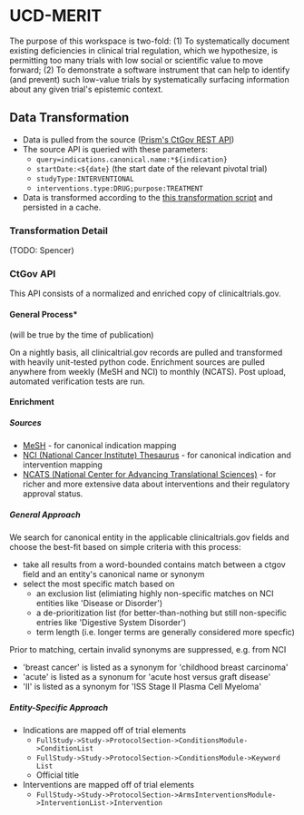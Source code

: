 # UCD-MERIT

The purpose of this workspace is two-fold: (1) To systematically document existing deficiencies in clinical trial regulation, which we hypothesize, is permitting too many trials with low social or scientific value to move forward; (2) To demonstrate a software instrument that can help to identify (and prevent) such low-value trials by systematically surfacing information about any given trial's epistemic context.

## Data Transformation

- Data is pulled from the source ([Prism's CtGov REST API](https://api.prism.bio/))
- The source API is queried with these parameters:
  - `query=indications.canonical.name:*${indication}`
  - `startDate:<${date}` (the start date of the relevant pivotal trial) 
  - `studyType:INTERVENTIONAL`
  - `interventions.type:DRUG;purpose:TREATMENT`
- Data is transformed according to the [this transformation script](transformation.py) and persisted in a cache.

### Transformation Detail

(TODO: Spencer)

### CtGov API

This API consists of a normalized and enriched copy of clinicaltrials.gov.

#### General Process*

(will be true by the time of publication)

On a nightly basis, all clinicaltrial.gov records are pulled and transformed with heavily unit-tested python code. Enrichment sources are pulled anywhere from weekly (MeSH and NCI) to monthly (NCATS). Post upload, automated verification tests are run.

#### Enrichment

##### Sources
- [MeSH](https://www.nlm.nih.gov/mesh/meshhome.html) - for canonical indication mapping
- [NCI (National Cancer Institute) Thesaurus](https://evs.nci.nih.gov/ftp1/NCI_Thesaurus/Thesaurus.FLAT.zip) - for canonical indication and intervention mapping
- [NCATS (National Center for Advancing Translational Sciences)](https://drugs.ncats.io/substances) - for richer and more extensive data about interventions and their regulatory approval status.

##### General Approach

We search for canonical entity in the applicable clinicaltrials.gov fields and choose the best-fit based on simple criteria with this process:
- take all results from a word-bounded contains match between a ctgov field and an entity's canonical name or synonym
- select the most specific match based on
  - an exclusion list (elimiating highly non-specific matches on NCI entities like 'Disease or Disorder')
  - a de-prioritization list (for better-than-nothing but still non-specific entries like 'Digestive System Disorder')
  - term length (i.e. longer terms are generally considered more specfic)

Prior to matching, certain invalid synonyms are suppressed, e.g. from NCI
- 'breast cancer' is listed as a synonym for 'childhood breast carcinoma'
- 'acute' is listed as a synonum for 'acute host versus graft disease'
- 'II' is listed as a synonym for 'ISS Stage II Plasma Cell Myeloma'

##### Entity-Specific Approach
- Indications are mapped off of trial elements
  - `FullStudy->Study->ProtocolSection->ConditionsModule->ConditionList`
  - `FullStudy->Study->ProtocolSection->ConditionsModule->Keyword List`
  - Official title
- Interventions are mapped off of trial elements
  - `FullStudy->Study->ProtocolSection->ArmsInterventionsModule->InterventionList->Intervention`


